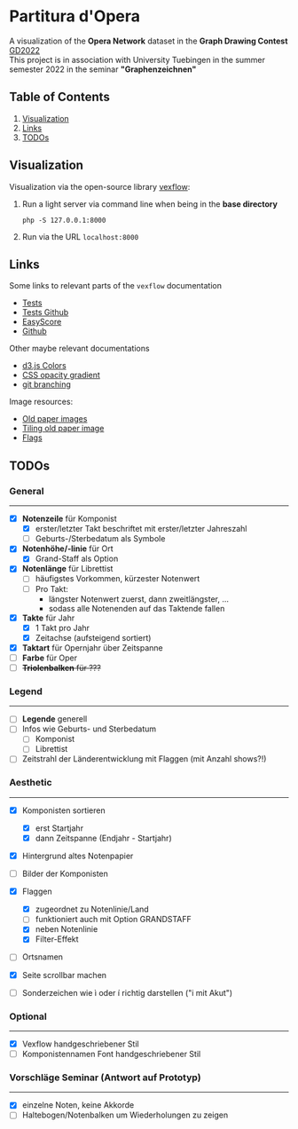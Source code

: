 # Partitura d'Opera

A visualization of the **Opera Network** dataset in the **Graph Drawing Contest** [GD2022](http://mozart.diei.unipg.it/gdcontest/contest2022/contest.html)  
This project is in association with University Tuebingen in the summer semester 2022 in the seminar **"Graphenzeichnen"**

## Table of Contents
1. [Visualization](#1)
1. [Links](#2)
1. [TODOs](#3)

<a name="1"></a>
## Visualization

Visualization via the open-source library [vexflow](https://github.com/0xfe/vexflow):
<!-- 1. find file under `bin/sheet.php` -->
1. Run a light server via command line when being in the **base directory**
	```command
	php -S 127.0.0.1:8000
	```
1. Run via the URL `localhost:8000`
<!-- 1. Run the file `sheet.php` via the URL `localhost:8000/bin/sheet.php` -->

<a name="2"></a>
## Links

Some links to relevant parts of the `vexflow` documentation
- [Tests](http://vexflow.com/tests/?StaveConnector%20module%3A%20StaveConnector%20Combined%20Draw%20Test%20(Canvas))
- [Tests Github](https://github.com/0xfe/vexflow/tree/master/tests)
- [EasyScore](https://github.com/0xfe/vexflow/wiki/Using-EasyScore)
- [Github](https://github.com/0xfe/vexflow)

Other maybe relevant documentations
- [d3.js Colors](https://d3-graph-gallery.com/graph/custom_color.html)
- [CSS opacity gradient](https://stackoverflow.com/questions/15597167/css3-opacity-gradient)
- [git branching](https://git-scm.com/book/en/v2/Git-Branching-Basic-Branching-and-Merging)

Image resources:
- [Old paper images](https://learn-photoshop.club/resources/graphics/50-high-resolution-old-paper-backgrounds-for-free/)
- [Tiling old paper image](https://lostandtaken.com/downloads/tan-seamless-paper-textures-2/)
- [Flags](https://www.countryflags.com/)

<a name="3"></a>
## TODOs

### General
---

- [x] **Notenzeile** für Komponist
	- [x] erster/letzter Takt beschriftet mit erster/letzter Jahreszahl
	- [ ] Geburts-/Sterbedatum als Symbole
- [x] **Notenhöhe/-linie** für Ort
	- [x] Grand-Staff als Option
- [x] **Notenlänge** für Librettist
	- [ ] häufigstes Vorkommen, kürzester Notenwert
	- [ ] Pro Takt:
		- längster Notenwert zuerst, dann zweitlängster, ...
		- sodass alle Notenenden auf das Taktende fallen
- [x] **Takte** für Jahr
	- [x] 1 Takt pro Jahr
	- [x] Zeitachse (aufsteigend sortiert)
- [x] **Taktart** für Opernjahr über Zeitspanne
- [ ] **Farbe** für Oper
- [ ] ~~**Triolenbalken** für ???~~

### Legend
---

- [ ] **Legende** generell
- [ ] Infos wie Geburts- und Sterbedatum
	- [ ] Komponist
	- [ ] Librettist
- [ ] Zeitstrahl der Länderentwicklung mit Flaggen (mit Anzahl shows?!)

### Aesthetic
---

- [x] Komponisten sortieren
	- [x] erst Startjahr
	- [x] dann Zeitspanne (Endjahr - Startjahr)
- [x] Hintergrund altes Notenpapier
- [ ] Bilder der Komponisten
- [x] Flaggen
	- [x] zugeordnet zu Notenlinie/Land
	- [ ] funktioniert auch mit Option GRANDSTAFF
	- [x] neben Notenlinie
	- [x] Filter-Effekt
- [ ] Ortsnamen
- [x] Seite scrollbar machen
- [ ] Sonderzeichen wie ì oder í richtig darstellen ("i mit Akut")


### Optional
---

- [x] Vexflow handgeschriebener Stil
- [ ] Komponistennamen Font handgeschriebener Stil

### Vorschläge Seminar (Antwort auf Prototyp)
---

- [x] einzelne Noten, keine Akkorde
- [ ] Haltebogen/Notenbalken um Wiederholungen zu zeigen
